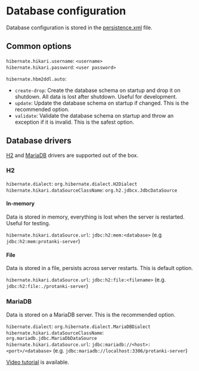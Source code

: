 # Database configuration

Database configuration is stored in the [persistence.xml](/src/main/resources/META-INF/persistence.xml) file.

## Common options

`hibernate.hikari.username`: `<username>`  
`hibernate.hikari.password`: `<user password>`

`hibernate.hbm2ddl.auto`:

* `create-drop`: Create the database schema on startup and drop it on shutdown. All data is lost after shutdown. Useful for development.
* `update`: Update the database schema on startup if changed. This is the recommended option.
* `validate`: Validate the database schema on startup and throw an exception if it is invalid. This is the safest option.

## Database drivers

[H2](https://h2database.com/) and [MariaDB](https://mariadb.org/) drivers are supported out of the box.

### H2

`hibernate.dialect`: `org.hibernate.dialect.H2Dialect`  
`hibernate.hikari.dataSourceClassName`: `org.h2.jdbcx.JdbcDataSource`

#### In-memory

Data is stored in memory, everything is lost when the server is restarted. Useful for testing.

`hibernate.hikari.dataSource.url`: `jdbc:h2:mem:<database>` (e.g `jdbc:h2:mem:protanki-server`)

#### File

Data is stored in a file, persists across server restarts. This is default option.

`hibernate.hikari.dataSource.url`: `jdbc:h2:file:<filename>` (e.g. `jdbc:h2:file:./protanki-server`)

### MariaDB

Data is stored on a MariaDB server. This is the recommended option.

`hibernate.dialect`: `org.hibernate.dialect.MariaDBDialect`  
`hibernate.hikari.dataSourceClassName`: `org.mariadb.jdbc.MariaDbDataSource`  
`hibernate.hikari.dataSource.url`: `jdbc:mariadb://<host>:<port>/<database>` (e.g. `jdbc:mariadb://localhost:3306/protanki-server`)

[Video tutorial](https://youtu.be/O0RWDLSL1Pg) is available.

